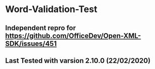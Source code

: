 # Word-Validation-Test

## Independent repro for https://github.com/OfficeDev/Open-XML-SDK/issues/451

## Last Tested with varsion 2.10.0 (22/02/2020)
